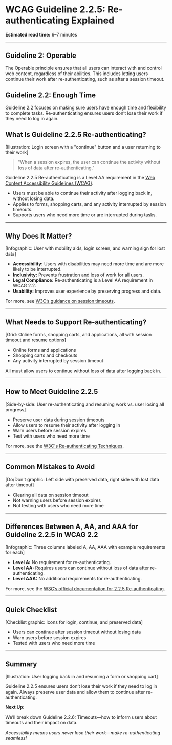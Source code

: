 <!--
title: WCAG Guideline 2.2.5: Re-authenticating Explained
series: Making the Web Accessible for All
description: A practical guide to WCAG Guideline 2.2.5 (Re-authenticating)—what it means, why it matters, and how to let users continue their work after logging back in.
keywords: wcag 2.2.5, re-authenticating, accessibility, web standards, session timeout, user experience
image: wcag-2-2-5-re-authenticating.png
imageAlt: Illustration of a login screen with a "continue" button and accessibility icons
-->

# **WCAG Guideline 2.2.5: Re-authenticating Explained**

**Estimated read time:** 6–7 minutes

---

## **Guideline 2: Operable**

The Operable principle ensures that all users can interact with and control web content, regardless of their abilities. This includes letting users continue their work after re-authenticating, such as after a session timeout.

## **Guideline 2.2: Enough Time**

Guideline 2.2 focuses on making sure users have enough time and flexibility to complete tasks. Re-authenticating ensures users don’t lose their work if they need to log in again.

## **What Is Guideline 2.2.5 Re-authenticating?**

[Illustration: Login screen with a "continue" button and a user returning to their work]

> "When a session expires, the user can continue the activity without loss of data after re-authenticating."

Guideline 2.2.5 Re-authenticating is a Level AA requirement in the [Web Content Accessibility Guidelines (WCAG)](https://www.w3.org/WAI/WCAG22/quickref/#re-authenticating).

- Users must be able to continue their activity after logging back in, without losing data.
- Applies to forms, shopping carts, and any activity interrupted by session timeouts.
- Supports users who need more time or are interrupted during tasks.

---

## **Why Does It Matter?**

[Infographic: User with mobility aids, login screen, and warning sign for lost data]

- **Accessibility:** Users with disabilities may need more time and are more likely to be interrupted.
- **Inclusivity:** Prevents frustration and loss of work for all users.
- **Legal Compliance:** Re-authenticating is a Level AA requirement in WCAG 2.2.
- **Usability:** Improves user experience by preserving progress and data.

For more, see [W3C’s guidance on session timeouts](https://www.w3.org/WAI/WCAG22/Understanding/re-authenticating.html).

---

## **What Needs to Support Re-authenticating?**

[Grid: Online forms, shopping carts, and applications, all with session timeout and resume options]

- Online forms and applications
- Shopping carts and checkouts
- Any activity interrupted by session timeout

All must allow users to continue without loss of data after logging back in.

---

## **How to Meet Guideline 2.2.5**

[Side-by-side: User re-authenticating and resuming work vs. user losing all progress]

- Preserve user data during session timeouts
- Allow users to resume their activity after logging in
- Warn users before session expires
- Test with users who need more time

For more, see the [W3C's Re-authenticating Techniques](https://www.w3.org/WAI/WCAG22/Techniques/general/G181).

---

## **Common Mistakes to Avoid**

[Do/Don't graphic: Left side with preserved data, right side with lost data after timeout]

- Clearing all data on session timeout
- Not warning users before session expires
- Not testing with users who need more time

---

## **Differences Between A, AA, and AAA for Guideline 2.2.5 in WCAG 2.2**

[Infographic: Three columns labeled A, AA, AAA with example requirements for each]

- **Level A:** No requirement for re-authenticating.
- **Level AA:** Requires users can continue without loss of data after re-authenticating.
- **Level AAA:** No additional requirements for re-authenticating.

For more, see the [W3C’s official documentation for 2.2.5 Re-authenticating](https://www.w3.org/WAI/WCAG22/Understanding/re-authenticating.html).

---

## **Quick Checklist**

[Checklist graphic: Icons for login, continue, and preserved data]

- Users can continue after session timeout without losing data
- Warn users before session expires
- Tested with users who need more time

---

## **Summary**

[Illustration: User logging back in and resuming a form or shopping cart]

Guideline 2.2.5 ensures users don’t lose their work if they need to log in again. Always preserve user data and allow them to continue after re-authenticating.

**Next Up:**

We’ll break down Guideline 2.2.6: Timeouts—how to inform users about timeouts and their impact on data.

*Accessibility means users never lose their work—make re-authenticating seamless!*
